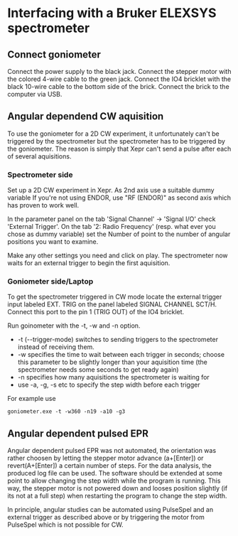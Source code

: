 ﻿# Interfacing with a Bruker ELEXSYS spectrometer


## Connect goniometer

Connect the power supply to the black jack. Connect the stepper motor
with the colored 4-wire cable to the green jack. Connect the IO4 bricklet
with the black 10-wire cable to the bottom side of the brick. 
Connect the brick to the computer via USB.


## Angular dependend CW aquisition

To use the goniometer for a 2D CW experiment, it unfortunately can't be
triggered by the spectrometer but the spectrometer has to be triggered by
the goniometer. The reason is simply that Xepr can't send a pulse after
each of several aquisitions.


### Spectrometer side 

Set up a 2D CW experiment in Xepr. As 2nd axis use a suitable dummy variable
If you're not using ENDOR, use "RF (ENDOR)" as second axis which has proven
to work well.

In the parameter panel on the tab 'Signal Channel' -> 'Signal I/O' check 
'External Trigger'. On the tab '2: Radio Frequency' (resp. what ever you chose
as dummy variable) set the Number of point to the number of angular positions
you want to examine.

Make any other settings you need and click on play. The spectrometer now waits
for an external trigger to begin the first aquisition.


### Goniometer side/Laptop

To get the spectrometer triggered in CW mode locate the external trigger
input labeled EXT. TRIG on the panel labeled SIGNAL CHANNEL SCT/H. Connect
this port to the pin 1 (TRIG OUT) of the IO4 bricklet. 

Run goinometer with the -t, -w and -n option. 

  * -t (--trigger-mode) switches to sending triggers to the spectrometer
    instead of receiving them. 
  * -w specifies the time to wait between each trigger in seconds; choose
    this parameter to be slightly longer than your aquisition time (the
    spectrometer needs some seconds to get ready again)
  * -n specifies how many aquisitions the spectrometer is waiting for
  * use -a, -g, -s etc to specify the step width before each trigger

For example use

    goniometer.exe -t -w360 -n19 -a10 -g3


## Angular dependent pulsed EPR
Angular dependent pulsed EPR was not automated, the orientation was rather choosen by letting the stepper motor advance (a+[Enter]) or revert(A+[Enter]) a certain number of steps. For the data analysis, the produced log file can be used. The software should be extended at some point to allow changing the step width while the program is running. This way, the stepper motor is not powered down and looses position slightly (if its not at a full step) when restarting the program to change the step width.

In principle, angular studies can be automated using PulseSpel and an external trigger as described above or by triggering the motor from PulseSpel which is not possible for CW.  